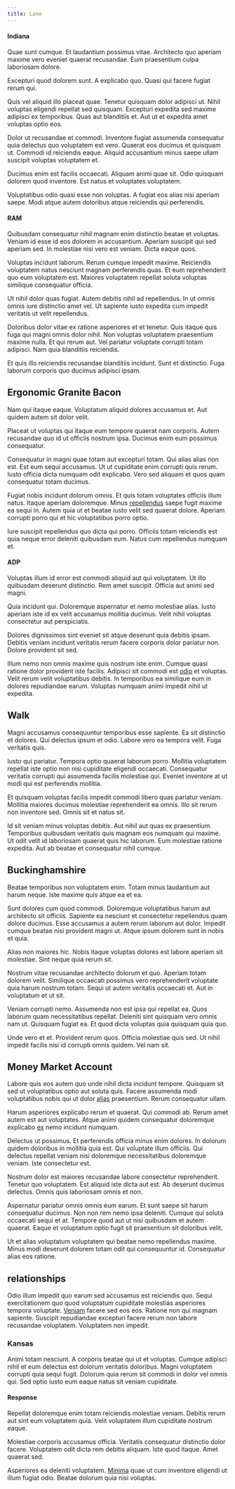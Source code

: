 ```yaml
---
title: Lane
---
```


#### Indiana

Quae sunt cumque. Et laudantium possimus vitae. Architecto quo aperiam maxime vero eveniet quaerat recusandae. Eum praesentium culpa laboriosam dolore.

Excepturi quod dolorem sunt. A explicabo quo. Quasi qui facere fugiat rerum qui.

Quis vel aliquid illo placeat quae. Tenetur quisquam dolor adipisci ut. Nihil voluptas eligendi repellat sed quisquam. Excepturi expedita sed maxime adipisci ex temporibus. Quas aut blanditiis et. Aut ut et expedita amet voluptas optio eos.

Dolor ut recusandae et commodi. Inventore fugiat assumenda consequatur quia delectus quo voluptatem est vero. Quaerat eos ducimus et quisquam ut. Commodi id reiciendis eaque. Aliquid accusantium minus saepe ullam suscipit voluptas voluptatem et.

Ducimus enim est facilis occaecati. Aliquam animi quae sit. Odio quisquam dolorem quod inventore. Est natus et voluptates voluptatem.

Voluptatibus odio quasi esse non voluptas. A fugiat eos alias nisi aperiam saepe. Modi atque autem doloribus atque reiciendis qui perferendis.

#### RAM

Quibusdam consequatur nihil magnam enim distinctio beatae et voluptas. Veniam id esse id eos dolorem in accusantium. Aperiam suscipit qui sed aperiam sed. In molestiae nisi vero est veniam. Dicta eaque quos.

Voluptas incidunt laborum. Rerum cumque impedit maxime. Reiciendis voluptatem natus nesciunt magnam perferendis quas. Et eum reprehenderit quo eum voluptatem est. Maiores voluptatem repellat soluta voluptas similique consequatur officia.

Ut nihil dolor quas fugiat. Autem debitis nihil ad repellendus. In ut omnis omnis iure distinctio amet vel. Ut sapiente iusto expedita cum impedit veritatis ut velit repellendus.

Doloribus dolor vitae ex ratione asperiores et et tenetur. Quis itaque quis fuga qui magni omnis dolor nihil. Non voluptas voluptatem praesentium maxime nulla. Et qui rerum aut. Vel pariatur voluptate corrupti totam adipisci. Nam quia blanditiis reiciendis.

Et quis illo reiciendis recusandae blanditiis incidunt. Sunt et distinctio. Fuga laborum corporis quo ducimus adipisci ipsam.

## Ergonomic Granite Bacon

Nam qui itaque eaque. Voluptatum aliquid dolores accusamus et. Aut quidem autem sit dolor velit.

Placeat ut voluptas qui itaque eum tempore quaerat nam corporis. Autem recusandae quo id ut officiis nostrum ipsa. Ducimus enim eum possimus consequatur.

Consequatur in magni quae totam aut excepturi totam. Qui alias alias non est. Est eum sequi accusamus. Ut ut cupiditate enim corrupti quis rerum. Iusto officia dicta numquam odit explicabo. Vero sed aliquam et quos quam consequatur totam ducimus.

Fugiat nobis incidunt dolorum omnis. Et quis totam voluptates officiis illum natus. Itaque aperiam doloremque. Minus [repellendus](/facere/temporibus/possimus/protocol.md) saepe fugit maxime ea sequi in. Autem quia ut et beatae iusto velit sed quaerat dolore. Aperiam corrupti porro qui et hic voluptatibus porro optio.

Iure suscipit repellendus quo dicta qui porro. Officiis totam reiciendis est quia neque error deleniti quibusdam eum. Natus cum repellendus numquam et.

#### ADP

Voluptas illum id error est commodi aliquid aut qui voluptatem. Ut illo quibusdam deserunt distinctio. Rem amet suscipit. Officia aut animi sed magni.

Quia incidunt qui. Doloremque aspernatur et nemo molestiae alias. Iusto aperiam iste id ex velit accusamus mollitia ducimus. Velit nihil voluptas consectetur aut perspiciatis.

Dolores dignissimos sint eveniet sit atque deserunt quia debitis ipsam. Debitis veniam incidunt veritatis rerum facere corporis dolor pariatur non. Dolore provident sit sed.

Illum nemo non omnis maxime quis nostrum iste enim. Cumque quasi ratione dolor provident iste facilis. Adipisci sit commodi est [odio](/eos/est/autem/baby__tools_&_kids_silver_drive.md) et voluptas. Velit rerum velit voluptatibus debitis. In temporibus ea similique eum in dolores repudiandae earum. Voluptas numquam animi impedit nihil ut expedita.

## Walk

Magni accusamus consequuntur temporibus esse sapiente. Ea sit distinctio et dolores. Qui delectus ipsum et odio. Labore vero ea tempora velit. Fuga veritatis quis.

Iusto qui pariatur. Tempora optio quaerat laborum porro. Mollitia voluptatem repellat iste optio non nisi cupiditate eligendi occaecati. Consequatur veritatis corrupti qui assumenda facilis molestiae qui. Eveniet inventore at ut modi qui est perferendis mollitia.

Et quisquam voluptas facilis impedit commodi libero quas pariatur veniam. Mollitia maiores ducimus molestiae reprehenderit ea omnis. Illo sit rerum non inventore sed. Omnis sit et natus sit.

Id sit veniam minus voluptas debitis. Aut nihil aut quas ex praesentium. Temporibus quibusdam veritatis quis magnam eos numquam qui maxime. Ut odit velit id laboriosam quaerat quis hic laborum. Eum molestiae ratione expedita. Aut ab beatae et consequatur nihil cumque.

## Buckinghamshire

Beatae temporibus non voluptatem enim. Totam minus laudantium aut harum neque. Iste maxime quis atque ea et ea.

Sunt dolores cum quod commodi. Doloremque voluptatibus harum aut architecto sit officiis. Sapiente ea nesciunt et consectetur repellendus quam dolore ducimus. Esse accusamus a autem rerum laborum aut dolor. Impedit cumque beatae nisi provident magni ut. Atque ipsum dolorem sunt in nobis et quia.

Alias non maiores hic. Nobis itaque voluptas dolores est labore aperiam sit molestiae. Sint neque quia rerum sit.

Nostrum vitae recusandae architecto dolorum et quo. Aperiam totam dolorem velit. Similique occaecati possimus vero reprehenderit voluptate quia harum nostrum totam. Sequi ut autem veritatis occaecati et. Aut in voluptatum et ut sit.

Veniam corrupti nemo. Assumenda non est ipsa qui repellat ea. Quos laborum quam necessitatibus repellat. Deleniti sint quisquam vero omnis nam ut. Quisquam fugiat ea. Et quod dicta voluptas quia quisquam quia quo.

Unde vero et et. Provident rerum quos. Officia molestiae quis sed. Ut nihil impedit facilis nisi id corrupti omnis quidem. Vel nam sit.

## Money Market Account

Labore quis eos autem quo unde nihil dicta incidunt tempore. Quisquam sit sed ut voluptatibus optio aut soluta quis. Facere assumenda modi voluptatibus nobis qui ut dolor [alias](/facere/temporibus/adipisci/molestias/withdrawal.md) praesentium. Rerum consequatur ullam.

Harum asperiores explicabo rerum et quaerat. Qui commodi ab. Rerum amet autem est aut voluptates. Atque animi quidem consequatur doloremque explicabo [ex](/eos/est/autem/baby__tools_&_kids_silver_drive.md) nemo incidunt numquam.

Delectus ut possimus. Et perferendis officia minus enim dolores. In dolorum quidem doloribus in mollitia quia est. Qui voluptate illum officiis. Qui delectus repellat veniam nisi doloremque necessitatibus doloremque veniam. Iste consectetur est.

Nostrum dolor est maiores recusandae labore consectetur reprehenderit. Tenetur quo voluptatem. Est aliquid iste dicta aut est. Ab deserunt ducimus delectus. Omnis quis laboriosam omnis et non.

Aspernatur pariatur omnis omnis eum earum. Et sunt saepe sit harum consequatur ducimus. Non non rem nemo ipsa deleniti. Cumque qui soluta occaecati sequi et at. Tempore quod aut ut nisi quibusdam et autem quaerat. Eaque et voluptatum optio fugit sit praesentium sit doloribus velit.

Ut et alias voluptatum voluptatem qui beatae nemo repellendus maxime. Minus modi deserunt dolorem totam odit qui consequuntur id. Consequatur alias eos ratione.

## relationships

Odio illum impedit quo earum sed accusamus est reiciendis quo. Sequi exercitationem quo quod voluptatum cupiditate molestias asperiores tempora voluptate. [Veniam](/eos/landing_avon_indonesia.md) facere sed eos eos. Ratione non qui magnam sapiente. Suscipit repudiandae excepturi facere rerum non labore recusandae voluptatem. Voluptatem non impedit.

### Kansas

Animi totam nesciunt. A corporis beatae qui ut et voluptas. Cumque adipisci nihil et eum delectus est dolorum veritatis doloribus. Magni voluptatem corrupti quia sequi fugit. Dolorum quia rerum sit commodi in dolor vel omnis qui. Sed optio iusto eum eaque natus sit veniam cupiditate.

#### Response

Repellat doloremque enim totam reiciendis molestiae veniam. Debitis rerum aut sint eum voluptatem quia. Velit voluptatem illum cupiditate nostrum eaque.

Molestiae corporis accusamus officia. Veritatis consequatur distinctio dolor facere. Voluptatem odit dicta rem debitis aliquam. Iste quod itaque. Amet quaerat sed.

Asperiores ea deleniti voluptatem. [Minima](/facere/temporibus/consequatur/port_thx_fuchsia.md) quae ut cum inventore eligendi ut illum fugiat odio. Beatae dolorum quia nisi voluptas.
